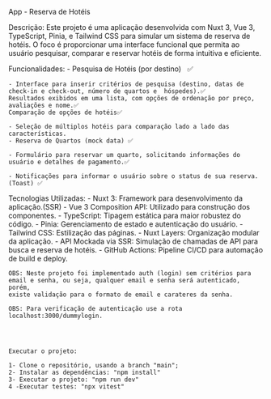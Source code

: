 App - Reserva de Hotéis

Descrição: Este projeto é uma aplicação desenvolvida com Nuxt 3, Vue 3, TypeScript, Pinia, e Tailwind CSS para  simular um sistema de reserva de hotéis. O foco é proporcionar uma interface funcional que permita ao usuário pesquisar, comparar e reservar hotéis de forma intuitiva e eficiente.

Funcionalidades:
    - Pesquisa de Hotéis (por destino)   ✅

    - Interface para inserir critérios de pesquisa (destino, datas de check-in e check-out, número de quartos e  hóspedes).✅
    Resultados exibidos em uma lista, com opções de ordenação por preço, avaliações e nome.✅
    Comparação de opções de hotéis✅

    - Seleção de múltiplos hotéis para comparação lado a lado das características.
    - Reserva de Quartos (mock data) ✅

    - Formulário para reservar um quarto, solicitando informações do usuário e detalhes de pagamento.✅

    - Notificações para informar o usuário sobre o status de sua reserva. (Toast) ✅
    
    
Tecnologias Utilizadas:
    - Nuxt 3: Framework para desenvolvimento da aplicação.(SSR)
    - Vue 3 Composition API: Utilizado para construção dos componentes.
    - TypeScript: Tipagem estática para maior robustez do código.
    - Pinia: Gerenciamento de estado e autenticação do usuário.
    - Tailwind CSS: Estilização das páginas.
    - Nuxt Layers: Organização modular da aplicação.
    - API Mockada via SSR: Simulação de chamadas de API para busca e reserva de hotéis.
    - GitHub Actions: Pipeline CI/CD para automação de build e deploy.


    OBS: Neste projeto foi implementado auth (login) sem critérios para email e senha, ou seja, qualquer email e senha será autenticado, porém,
    existe validação para o formato de email e carateres da senha.

    OBS: Para verificação de autenticação use a rota localhost:3000/dummylogin.




    Executar o projeto:

    1- Clone o repositório, usando a branch "main";
    2- Instalar as dependências: "npm install"
    3- Executar o projeto: "npm run dev"
    4 -Executar testes: "npx vitest"
